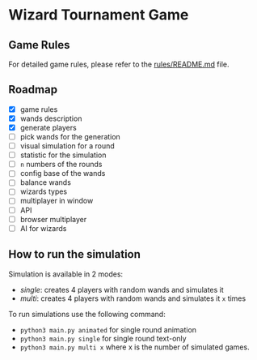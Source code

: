 # Wizard Tournament Game

## Game Rules

For detailed game rules, please refer to the [rules/README.md](rules/README.md) file.


## Roadmap

- [x] game rules
- [x] wands description
- [x] generate players
- [ ] pick wands for the generation
- [ ] visual simulation for a round
- [ ] statistic for the simulation
- [ ] `n` numbers of the rounds
- [ ] config base of the wands
- [ ] balance wands
- [ ] wizards types
- [ ] multiplayer in window
- [ ] API
- [ ] browser multiplayer
- [ ] AI for wizards

## How to run the simulation

Simulation is available in 2 modes:
- *single*: creates 4 players with random wands and simulates it
- *multi*: creates 4 players with random wands and simulates it `x` times

To run simulations use the following command:
- `python3 main.py animated` for single round animation
- `python3 main.py single` for single round text-only 
- `python3 main.py multi x` where x is the number of simulated games.